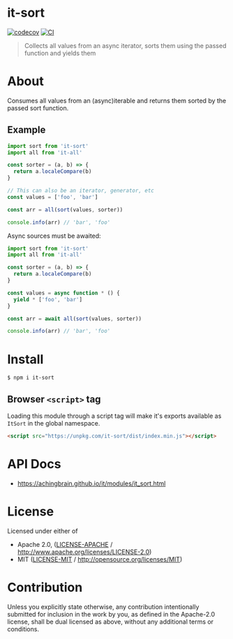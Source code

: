 # it-sort

[![codecov](https://img.shields.io/codecov/c/github/achingbrain/it.svg?style=flat-square)](https://codecov.io/gh/achingbrain/it)
[![CI](https://img.shields.io/github/actions/workflow/status/achingbrain/it/js-test-and-release.yml?branch=main\&style=flat-square)](https://github.com/achingbrain/it/actions/workflows/js-test-and-release.yml?query=branch%3Amain)

> Collects all values from an async iterator, sorts them using the passed function and yields them

# About

<!--

!IMPORTANT!

Everything in this README between "# About" and "# Install" is automatically
generated and will be overwritten the next time the doc generator is run.

To make changes to this section, please update the @packageDocumentation section
of src/index.js or src/index.ts

To experiment with formatting, please run "npm run docs" from the root of this
repo and examine the changes made.

-->

Consumes all values from an (async)iterable and returns them sorted by the passed sort function.

## Example

```javascript
import sort from 'it-sort'
import all from 'it-all'

const sorter = (a, b) => {
  return a.localeCompare(b)
}

// This can also be an iterator, generator, etc
const values = ['foo', 'bar']

const arr = all(sort(values, sorter))

console.info(arr) // 'bar', 'foo'
```

Async sources must be awaited:

```javascript
import sort from 'it-sort'
import all from 'it-all'

const sorter = (a, b) => {
  return a.localeCompare(b)
}

const values = async function * () {
  yield * ['foo', 'bar']
}

const arr = await all(sort(values, sorter))

console.info(arr) // 'bar', 'foo'
```

# Install

```console
$ npm i it-sort
```

## Browser `<script>` tag

Loading this module through a script tag will make it's exports available as `ItSort` in the global namespace.

```html
<script src="https://unpkg.com/it-sort/dist/index.min.js"></script>
```

# API Docs

- <https://achingbrain.github.io/it/modules/it_sort.html>

# License

Licensed under either of

- Apache 2.0, ([LICENSE-APACHE](LICENSE-APACHE) / <http://www.apache.org/licenses/LICENSE-2.0>)
- MIT ([LICENSE-MIT](LICENSE-MIT) / <http://opensource.org/licenses/MIT>)

# Contribution

Unless you explicitly state otherwise, any contribution intentionally submitted for inclusion in the work by you, as defined in the Apache-2.0 license, shall be dual licensed as above, without any additional terms or conditions.
